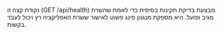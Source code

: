 נקודת קצה זו (GET /api/health) מבצעת בדיקת תקינות בסיסית כדי לאמת שהשרת מגיב ופועל. היא מספקת מנגנון פינג פשוט לאישור ששרת האפליקציה רץ ויכול לעבד בקשות.
